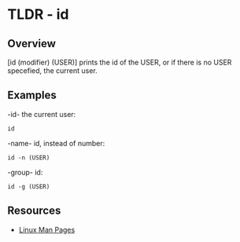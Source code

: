 TLDR - id
==========

Overview
--------

[id (modifier) (USER)] prints the id of the USER, or if there is no USER specefied, the current user.

Examples
--------

-id- the current user:
	
	id

-name- id, instead of number:
	
	id -n (USER)

-group- id:
	
	id -g (USER)





Resources
---------

- [Linux Man Pages](http://man7.org/linux/man-pages/man1/id.1.html)

